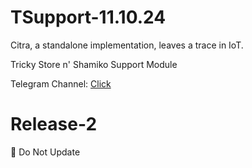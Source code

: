 # TSupport-11.10.24

Citra, a standalone implementation, leaves a trace in IoT.

Tricky Store n' Shamiko Support Module

Telegram Channel: [Click](https://t.me/citraintegritytrick/3)

# Release-2
🚫 Do Not Update
